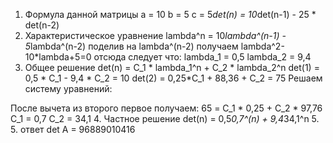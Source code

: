 1. Формула данной матрицы
a = 10
b = 5
c = 5*det(n) = 10*det(n-1) - 25 * det(n-2)
2. Характеристическое уравнение lambda^n = 10*lambda^(n-1) - 5*lambda^(n-2)
поделив на lambda^(n-2) получаем lambda^2-10*lambda+5=0
отсюда следует что:
lambda_1 = 0,5
lambda_2 = 9,4
3. Общее решение
det(n) = С_1 * lambda_1^n + C_2 * lambda_2^n
det(1) = 0,5 * C_1 - 9,4 * C_2 = 10
det(2) = 0,25*C_1 + 88,36 + C_2 = 75
Решаем систему уравнений:

После вычета из второго первое получаем:
65 = C_1 * 0,25 + C_2 * 97,76
С_1 = 0,7
С_2 = 34,1
4. Частное решение det(n) = 0,5*0,7^(n) + 9,4*34,1^n
5. 5. ответ det A = 96889010416